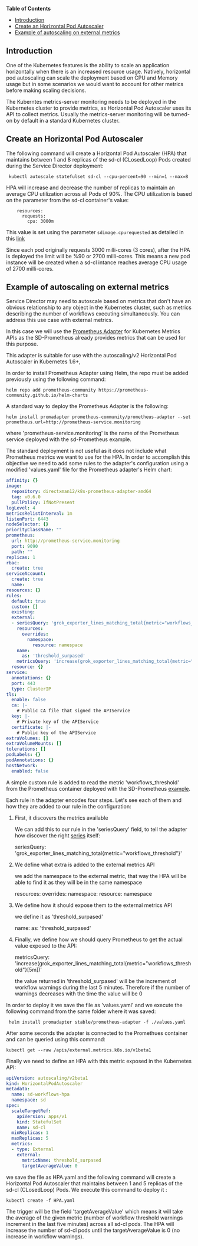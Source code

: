 
**Table of Contents**

  - [Introduction](#introduction)
  - [Create an Horizontal Pod Autoscaler](#create-an-horizontal-pod-autoscaler)
  - [Example of autoscaling on external metrics](#example-of-autoscaling-on-external-metrics)


## Introduction

One of the Kubernetes features is the ability to scale an application horizontally when there is an increased resource usage. Natively, horizontal pod autoscaling can scale the deployment based on CPU and Memory usage but in some scenarios we would want to account for other metrics before making scaling decisions.

The Kuberntes metrics-server monitoring needs to be deployed in the Kubernetes cluster to provide metrics, as Horizontal Pod Autoscaler uses its API to collect metrics. Usually the metrics-server monitoring will be turned-on by default in a standard Kubernetes cluster.



## Create an Horizontal Pod Autoscaler

The following command will create a Horizontal Pod Autoscaler (HPA) that maintains between 1 and 8 replicas of the sd-cl (CLosedLoop) Pods created during the Service Director deployment:

     kubectl autoscale statefulset sd-cl --cpu-percent=90 --min=1 --max=8


HPA will increase and decrease the number of replicas to maintain an average CPU utilization across all Pods of 90%. The CPU utilization is based on the parameter from the sd-cl container's value:

        resources:
          requests:
            cpu: 3000m

This value is set using the parameter `sdimage.cpurequested` as detailed in this [link](./Resources.md)

Since each pod originally requests 3000 milli-cores (3 cores), after the HPA is deployed the limit will be %90 or 2700 milli-cores. This means a new pod instance will be created when a sd-cl intance reaches  average CPU usage of 2700 milli-cores.



## Example of autoscaling on external metrics

Service Director may need to autoscale based on metrics that don't have an obvious relationship to any object in the Kubernetes cluster, such as metrics describing the number of workflows executing simultaneously. You can address this use case with external metrics.

In this case we will use the [Prometheus Adapter](https://prometheus-community.github.io/helm-charts) for Kubernetes Metrics APIs as the SD-Prometheus already provides metrics that can be used for this purpose.

This adapter is suitable for use with the autoscaling/v2 Horizontal Pod Autoscaler in Kubernetes 1.6+,


In order to install Prometheus Adapter using Helm, the repo must be added previously using the following command:

    helm repo add prometheus-community https://prometheus-community.github.io/helm-charts


A standard way to deploy the Prometheus Adapter is the following:


    helm install promadapter prometheus-community/prometheus-adapter --set prometheus.url=http://prometheus-service.monitoring

where 'prometheus-service.monitoring' is the name of the Prometheus service deployed with the sd-Prometheus example.

The standard deployment is not useful as it does not include what Prometheus metrics we want to use for the HPA. In order to accomplish this objective we need to add some rules to the adapter's configuration using a modified 'values.yaml' file for the Prometheus adapter's Helm chart:


```yaml
affinity: {}
image:
  repository: directxman12/k8s-prometheus-adapter-amd64
  tag: v0.6.0
  pullPolicy: IfNotPresent
logLevel: 4
metricsRelistInterval: 1m
listenPort: 6443
nodeSelector: {}
priorityClassName: ""
prometheus:
  url: http://prometheus-service.monitoring
  port: 9090
  path: ""
replicas: 1
rbac:
  create: true
serviceAccount:
  create: true
  name:
resources: {}
rules:
  default: true
  custom: []
  existing:
  external:
  - seriesQuery: 'grok_exporter_lines_matching_total{metric="workflows_threshold"}'
    resources:
      overrides:
        namespace:
          resource: namespace
    name:
      as: 'threshold_surpased'
    metricsQuery: 'increase(grok_exporter_lines_matching_total{metric="workflows_threshold"}[5m])'
  resource: {}
service:
  annotations: {}
  port: 443
  type: ClusterIP
tls:
  enable: false
  ca: |-
    # Public CA file that signed the APIService
  key: |-
    # Private key of the APIService
  certificate: |-
    # Public key of the APIService
extraVolumes: []
extraVolumeMounts: []
tolerations: []
podLabels: {}
podAnnotations: {}
hostNetwork:
  enabled: false
```

A simple custom rule is added to read the metric 'workflows_threshold' from the Prometheus container deployed with the SD-Prometheus [example](../helm/README.md#enable-metrics-and-display-them-in-prometheus-and-grafana).

Each rule in the adapter encodes four steps. Let's see each of them and how they are added to our rule in the configuration:

1. First, it discovers the metrics available

   We can add this to our rule in the 'seriesQuery' field, to tell the adapter how discover the right [series](https://prometheus.io/docs/concepts/data_model/) itself:

     seriesQuery: 'grok_exporter_lines_matching_total{metric="workflows_threshold"}'

2. We define what extra is added to the external metrics API

   we add the namespace to the external metric, that way the HPA will be able to find it as they will be in the same namespace

    resources:
      overrides:
        namespace:
          resource: namespace

3. We define how it should expose them to the external metrics API

   we define it as 'threshold_surpased'

    name:
      as: 'threshold_surpased'

4. Finally, we define how we should query Prometheus to get the actual value exposed to the API:

     metricsQuery: 'increase(grok_exporter_lines_matching_total{metric="workflows_threshold"}[5m])'

   the value returned in 'threshold_surpased' will be the increment of workflow warnings during the last 5 minutes. Therefore if the number of warnings decreases with the time the value will be 0


In order to deploy it we save the file as 'values.yaml' and we execute the following command from the same folder where it was saved:

     helm install promadapter stable/prometheus-adapter -f ./values.yaml

After some seconds the adapter is connected to the Promethues container and can be queried using this command:

    kubectl get --raw /apis/external.metrics.k8s.io/v1beta1


Finally we need to define an HPA with this metric exposed in the Kubernetes API:

```yaml
apiVersion: autoscaling/v2beta1
kind: HorizontalPodAutoscaler
metadata:
  name: sd-workflows-hpa
  namespace: sd
spec:
  scaleTargetRef:
    apiVersion: apps/v1
    kind: StatefulSet
    name: sd-cl
  minReplicas: 1
  maxReplicas: 5
  metrics:
  - type: External
    external:
      metricName: threshold_surpased
      targetAverageValue: 0
```

we save the file as HPA.yaml and the following command will create a Horizontal Pod Autoscaler that maintains between 1 and 5 replicas of the sd-cl (CLosedLoop) Pods. We execute this command to deploy it :

    kubectl create -f HPA.yaml

The trigger will be the field 'targetAverageValue' which means it will take the average of the given metric (number of workflow threshold warnings increment in the last five minutes) across all sd-cl pods. The HPA will increase the number of sd-cl pods until the targetAverageValue is 0 (no increase in workflow warnings).

